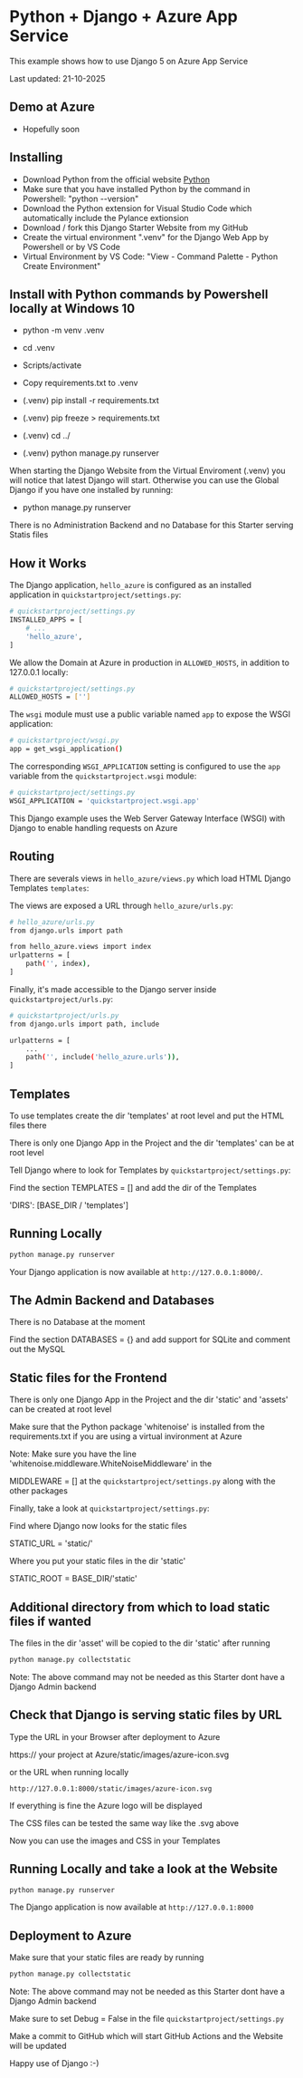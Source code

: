 

# Python + Django + Azure App Service

This example shows how to use Django 5 on Azure App Service

Last updated: 21-10-2025

## Demo at Azure

- Hopefully soon

## Installing

- Download Python from the official website [Python](https://python.org/)
- Make sure that you have installed Python by the command in Powershell: "python --version"
- Download the Python extension for Visual Studio Code which automatically include the Pylance extionsion
- Download / fork this Django Starter Website from my GitHub
- Create the virtual environment ".venv" for the Django Web App by Powershell or by VS Code
- Virtual Environment by VS Code: "View - Command Palette - Python Create Environment"

## Install with Python commands by Powershell locally at Windows 10

- python -m venv .venv

- cd .venv

- Scripts/activate

- Copy requirements.txt to .venv

- (.venv) pip install -r requirements.txt

- (.venv) pip freeze > requirements.txt

- (.venv) cd ../

- (.venv) python manage.py runserver

When starting the Django Website from the Virtual Enviroment (.venv) you will notice that latest Django will start. Otherwise you can use the Global Django if you have one installed by running:

- python manage.py runserver

There is no Administration Backend and no Database for this Starter serving Statis files

## How it Works

The Django application, `hello_azure` is configured as an installed application in `quickstartproject/settings.py`:

```bash
# quickstartproject/settings.py
INSTALLED_APPS = [
    # ...
    'hello_azure',
]
```

We allow the Domain at Azure in production in `ALLOWED_HOSTS`, in addition to 127.0.0.1 locally:

```bash
# quickstartproject/settings.py
ALLOWED_HOSTS = ['']
```

The `wsgi` module must use a public variable named `app` to expose the WSGI application:

```bash
# quickstartproject/wsgi.py
app = get_wsgi_application()
```

The corresponding `WSGI_APPLICATION` setting is configured to use the `app` variable from the `quickstartproject.wsgi` module:

```bash
# quickstartproject/settings.py
WSGI_APPLICATION = 'quickstartproject.wsgi.app'
```

This Django example uses the Web Server Gateway Interface (WSGI) with Django to enable handling requests on Azure

## Routing 

There are severals views in `hello_azure/views.py` which load HTML Django Templates `templates`:

The views are exposed a URL through `hello_azure/urls.py`:

```bash
# hello_azure/urls.py
from django.urls import path

from hello_azure.views import index
urlpatterns = [
    path('', index),
]
```
Finally, it's made accessible to the Django server inside `quickstartproject/urls.py`:

```bash
# quickstartproject/urls.py
from django.urls import path, include

urlpatterns = [
    ...
    path('', include('hello_azure.urls')),
]
```

## Templates

To use templates create the dir 'templates' at root level and put the HTML files there

There is only one Django App in the Project and the dir 'templates' can be at root level

Tell Django where to look for Templates by `quickstartproject/settings.py`:

Find the section TEMPLATES = [] and add the dir of the Templates

'DIRS': [BASE_DIR / 'templates']

## Running Locally

```bash
python manage.py runserver
```
Your Django application is now available at `http://127.0.0.1:8000/`.

## The Admin Backend and Databases

There is no Database at the moment

Find the section DATABASES = {} and add support for SQLite and comment out the MySQL

## Static files for the Frontend

There is only one Django App in the Project and the dir 'static' and 'assets' can be created at root level

Make sure that the Python package 'whitenoise' is installed from the requirements.txt if you are using a virtual invironment at Azure

Note: Make sure you have the line 'whitenoise.middleware.WhiteNoiseMiddleware' in the 

MIDDLEWARE = [] at the `quickstartproject/settings.py` along with the other packages

Finally, take a look at `quickstartproject/settings.py`:

Find where Django now looks for the static files

STATIC_URL = 'static/'

Where you put your static files in the dir 'static'

STATIC_ROOT = BASE_DIR/'static' 

## Additional directory from which to load static files if wanted

The files in the dir 'asset' will be copied to the dir 'static' after running

```bash
python manage.py collectstatic
```

Note: The above command may not be needed as this Starter dont have a Django Admin backend

## Check that Django is serving static files by URL

Type the URL in your Browser after deployment to Azure

https:// your project at Azure/static/images/azure-icon.svg

or the URL when running locally

`http://127.0.0.1:8000/static/images/azure-icon.svg`

If everything is fine the Azure logo will be displayed

The CSS files can be tested the same way like the .svg above

Now you can use the images and CSS in your Templates

## Running Locally and take a look at the Website

```bash
python manage.py runserver
```

The Django application is now available at `http://127.0.0.1:8000`

## Deployment to Azure

Make sure that your static files are ready by running

```bash
python manage.py collectstatic
```

Note: The above command may not be needed as this Starter dont have a Django Admin backend

Make sure to set Debug = False in the file `quickstartproject/settings.py`

Make a commit to GitHub which will start GitHub Actions and the Website will be updated

Happy use of Django :-)
